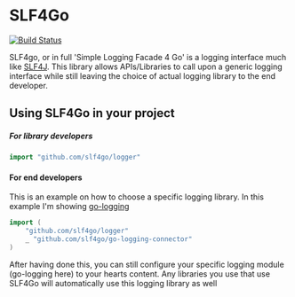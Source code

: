 # SLF4Go
[![Build Status](https://travis-ci.org/SLF4Go/logger.svg?branch=master)](https://travis-ci.org/SLF4Go/logger)

SLF4go, or in full 'Simple Logging Facade 4 Go' is a logging interface much like [SLF4J](https://www.slf4j.org/). This library allows APIs/Libraries to call upon a generic logging interface while still leaving the choice of actual logging library to the end developer.

## Using SLF4Go in your project
##### For library developers
```go
import "github.com/slf4go/logger"
```

#### For end developers
This is an example on how to choose a specific logging library. In this example I'm showing [go-logging](https://github.com/op/go-logging)
```go
import (
	"github.com/slf4go/logger"
	_ "github.com/slf4go/go-logging-connector"
)
```

After having done this, you can still configure your specific logging module (go-logging here) to your hearts content. Any libraries you use that use SLF4Go will automatically use this logging library as well
